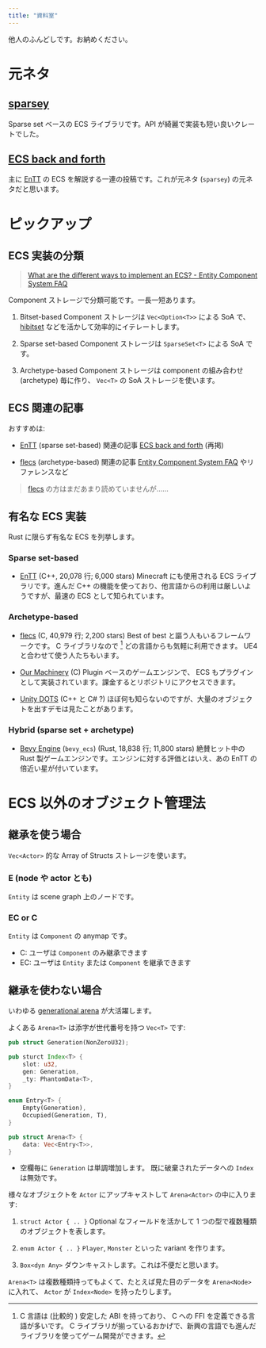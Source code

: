 ```yaml
---
title: "資料室"
---
```


他人のふんどしです。お納めください。

# 元ネタ

## [sparsey]

Sparse set ベースの ECS ライブラリです。API が綺麗で実装も短い良いクレートでした。

[sparsey]: https://github.com/LechintanTudor/sparsey

## [ECS back and forth][ebaf]

主に [EnTT] の ECS を解説する一連の投稿です。これが元ネタ (`sparsey`) の元ネタだと思います。

[ebaf]: https://skypjack.github.io/tags/#ecs
[EnTT]: https://github.com/skypjack/entt

# ピックアップ

## ECS 実装の分類

> [What are the different ways to implement an ECS? - Entity Component System FAQ](https://github.com/SanderMertens/ecs-faq#archetypes-aka-dense-ecs-or-table-based-ecs)

Component ストレージで分類可能です。一長一短あります。

1. Bitset-based
Component ストレージは `Vec<Option<T>>` による SoA で、 [hibitset] などを活かして効率的にイテレートします。

[`specs`]: https://github.com/amethyst/specs
[hibitset]: https://docs.rs/hibitset/latest/hibitset/

2. Sparse set-based
Component ストレージは `SparseSet<T>` による SoA です。

3. Archetype-based
Component ストレージは component の組み合わせ (archetype) 毎に作り、 `Vec<T>` の SoA ストレージを使います。

## ECS 関連の記事

おすすめは:

* [EnTT] (sparse set-based) 関連の記事
  [ECS back and forth](https://skypjack.github.io/2019-02-14-ecs-baf-part-1/) (再掲)

* [flecs] (archetype-based) 関連の記事
  [Entity Component System FAQ](https://github.com/SanderMertens/ecs-faq) やリファレンスなど

> [flecs] の方はまだあまり読めていませんが……

## 有名な ECS 実装

Rust に限らず有名な ECS を列挙します。

### Sparse set-based

* [EnTT] (C++, 20,078 行; 6,000 stars)
  Minecraft にも使用される ECS ライブラリです。進んだ C++ の機能を使っており、他言語からの利用は厳しいようですが、最速の ECS として知られています。

### Archetype-based

* [flecs] (C, 40,979 行; 2,200 stars)
  Best of best と謳う人もいるフレームワークです。 C ライブラリなので [^1] どの言語からも気軽に利用できます。 UE4 と合わせて使う人たちもいます。

* [Our Machinery][machinery] (C)
  Plugin ベースのゲームエンジンで、 ECS もプラグインとして実装されています。課金するとリポジトリにアクセスできます。

* [Unity DOTS][dots] (C++ と C# ?)
  ほぼ何も知らないのですが、大量のオブジェクトを出すデモは見たことがあります。

### Hybrid (sparse set + archetype)

* [Bevy Engine][bevy] (`bevy_ecs`) (Rust, 18,838 行; 11,800 stars)
  絶賛ヒット中の Rust 製ゲームエンジンです。エンジンに対する評価とはいえ、あの EnTT の倍近い星が付いています。

[flecs]: https://github.com/SanderMertens/flecs
[EnTT]: https://github.com/skypjack/entt
[bevy]: https://bevyengine.org/
[machinery]: https://ourmachinery.com/
[dots]: https://unity.com/dots

[^1]: C 言語は (比較的 [^2] ) 安定した ABI を持っており、 C への FFI を定義できる言語が多いです。 C ライブラリが揃っているおかげで、新興の言語でも進んだライブラリを使ってゲーム開発ができます。
[^2]: たとえば `bool` が `u8` か `i8` かでブレたりします。

# ECS 以外のオブジェクト管理法

## 継承を使う場合

`Vec<Actor>` 的な Array of Structs ストレージを使います。

### E (node や actor とも)

`Entity` は scene graph 上のノードです。

### EC or C

`Entity` は `Component` の anymap です。

* C: ユーザは `Component` のみ継承できます
* EC: ユーザは `Entity` または `Component` を継承できます

## 継承を使わない場合

いわゆる [generational arena][gen] が大活躍します。

よくある `Arena<T>` は添字が世代番号を持つ `Vec<T>` です:

[gen]: https://docs.rs/generational-arena/latest/generational_arena/

```rust
pub struct Generation(NonZeroU32);

pub sturct Index<T> {
    slot: u32,
    gen: Generation,
    _ty: PhantomData<T>,
}

enum Entry<T> {
    Empty(Generation),
    Occupied(Generation, T),
}

pub struct Arena<T> {
    data: Vec<Entry<T>>,
}
```

* 空欄毎に `Generation` は単調増加します。
  既に破棄されたデータへの `Index` は無効です。

様々なオブジェクトを `Actor` にアップキャストして `Arena<Actor>` の中に入ります:

1. `struct Actor { .. }`
Optional なフィールドを活かして 1 つの型で複数種類のオブジェクトを表します。

1. `enum Actor { .. }`
`Player`, `Monster` といった variant を作ります。

1. `Box<dyn Any>`
ダウンキャストします。これは不便だと思います。

`Arena<T>` は複数種類持ってもよくて、たとえば見た目のデータを `Arena<Node>` に入れて、 `Actor` が `Index<Node>` を持ったりします。

